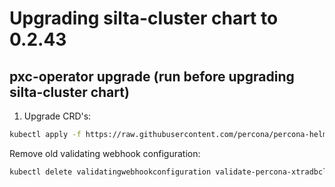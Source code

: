 # Upgrading silta-cluster chart to 0.2.43

## pxc-operator upgrade (run before upgrading silta-cluster chart)

1. Upgrade CRD's:

```bash
kubectl apply -f https://raw.githubusercontent.com/percona/percona-helm-charts/dcfc35a1158862da60a89010e4cabaa2b94560f5/charts/pxc-operator/crds/crd.yaml
```

Remove old validating webhook configuration:

```bash
kubectl delete validatingwebhookconfiguration validate-percona-xtradbcluster
```

